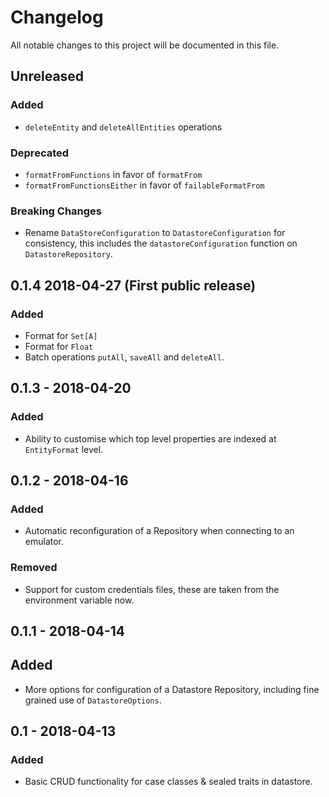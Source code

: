 # Changelog
All notable changes to this project will be documented in this file.

## Unreleased

### Added
- `deleteEntity` and `deleteAllEntities` operations

### Deprecated
- `formatFromFunctions` in favor of `formatFrom`
- `formatFromFunctionsEither` in favor of `failableFormatFrom`

### Breaking Changes
- Rename `DataStoreConfiguration` to `DatastoreConfiguration` for consistency, this includes the `datastoreConfiguration`
function on `DatastoreRepository`.

## 0.1.4 2018-04-27 (First public release)
### Added
- Format for `Set[A]`
- Format for `Float`
- Batch operations `putAll`, `saveAll` and `deleteAll`.

## 0.1.3 - 2018-04-20
### Added
- Ability to customise which top level properties are indexed at `EntityFormat` level.

## 0.1.2 - 2018-04-16
### Added
- Automatic reconfiguration of a Repository when connecting to an emulator.

### Removed
- Support for custom credentials files, these are taken from the environment variable now.

## 0.1.1 - 2018-04-14
## Added
- More options for configuration of a Datastore Repository, including fine grained use of `DatastoreOptions`.

## 0.1 - 2018-04-13
### Added
- Basic CRUD functionality for case classes & sealed traits in datastore.
